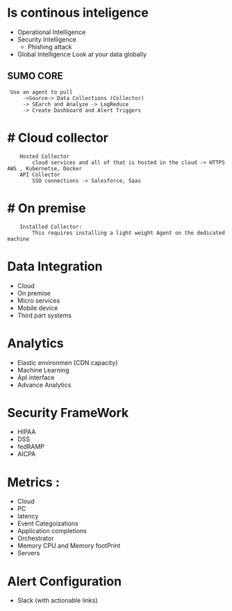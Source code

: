 # Is continous inteligence
- Operational Intelligence
- Security Intelligence
    - Phishing attack
- Global Intelligence
    Look at your data globally
## SUMO CORE
     Use an agent to pull
         ->Source-> Data Collections (Collector)
         -> SEarch and Analyze -> LogReduce
         -> Create Dashboard and Alert Triggers
   # # Cloud collector
        Hosted Collector
            cloud services and all of that is hosted in the cloud -> HTTPS  AWS , Kubernetse, Docker
        API Collector
            SSO connections -> Salesforce, Saas
   # # On premise
        Installed Collector:
            This requires installing a light weight Agent on the dedicated machine

# Data Integration
   - Cloud 
   - On premise
   - Micro services
   - Mobile device
   - Third part systems
# Analytics
 - Elastic environmen (CDN capacity)
 - Machine Learning
 - ApI interface
 - Advance Analytics

 # Security FrameWork
   - HIPAA
   - DSS
   - fedRAMP
   - AICPA
# Metrics :
   - Cloud
   - PC 
   - latency
   - Event Categoizations
   - Application completions
   - Orchestrator
   - Memory CPU and Memory footPrint
   - Servers

# Alert Configuration
   - Slack (with actionable links)